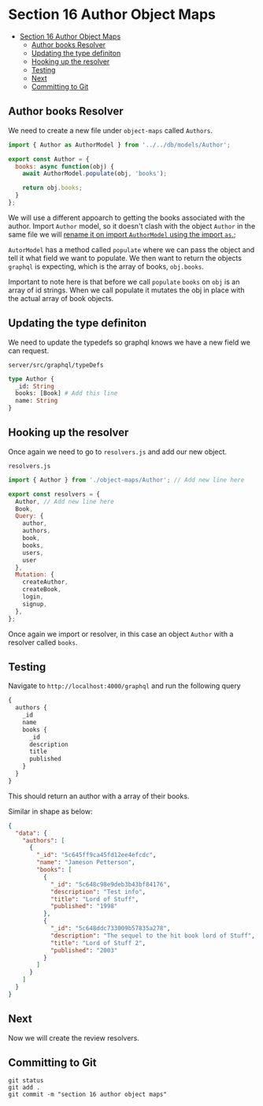 # Section 16 Author Object Maps

<!-- TOC -->

- [Section 16 Author Object Maps](#section-16-author-object-maps)
  - [Author books Resolver](#author-books-resolver)
  - [Updating the type definiton](#updating-the-type-definiton)
  - [Hooking up the resolver](#hooking-up-the-resolver)
  - [Testing](#testing)
  - [Next](#next)
  - [Committing to Git](#committing-to-git)

<!-- /TOC -->

## Author books Resolver

We need to create a new file under `object-maps` called `Authors`.

```js
import { Author as AuthorModel } from '../../db/models/Author';

export const Author = {
  books: async function(obj) {
    await AuthorModel.populate(obj, 'books');

    return obj.books;
  }
};
```

We will use a different appoarch to getting the books associated with the author. Import `Author` model, so it doesn't clash with the object `Author` in the same file we will [rename it on import `AuthorModel` using the import `as`.](https://developer.mozilla.org/en-US/docs/Web/JavaScript/Reference/Statements/import#Rename_multiple_exports_during_import);

`AutorModel` has a method called `populate` where we can pass the object and tell it what field we want to populate. We then want to return the objects `graphql` is expecting, which is the array of books, `obj.books`.

Important to note here is that before we call `populate` `books` on `obj` is an array of id strings. When we call populate it mutates the obj in place with the actual array of book objects.

## Updating the type definiton

We need to update the typedefs so graphql knows we have a new field we can request.

`server/src/graphql/typeDefs`
```graphql
type Author {
  _id: String
  books: [Book] # Add this line
  name: String
}
```

## Hooking up the resolver

Once again we need to go to `resolvers.js` and add our new object.

`resolvers.js`
```js
import { Author } from './object-maps/Author'; // Add new line here

export const resolvers = {
  Author, // Add new line here
  Book,
  Query: {
    author,
    authors,
    book,
    books,
    users,
    user
  },
  Mutation: {
    createAuthor,
    createBook,
    login,
    signup,
  },
}; 
```

Once again we import or resolver, in this case an object `Author` with a resolver called `books`.

## Testing

Navigate to `http://localhost:4000/graphql` and run the following query

```graphql
{
  authors {
    _id
    name
    books {
      _id
      description
      title
      published
    }
  }
}
```

This should return an author with a array of their books.

Similar in shape as below:

```json
{
  "data": {
    "authors": [
      {
        "_id": "5c645ff9ca45fd12ee4efcdc",
        "name": "Jameson Petterson",
        "books": [
          {
            "_id": "5c648c98e9deb3b43bf84176",
            "description": "Test info",
            "title": "Lord of Stuff",
            "published": "1998"
          },
          {
            "_id": "5c648ddc733009b57835a278",
            "description": "The sequel to the hit book lord of Stuff",
            "title": "Lord of Stuff 2",
            "published": "2003"
          }
        ]
      }
    ]
  }
}
```

## Next

Now we will create the review resolvers.

## Committing to Git

```
git status
git add .
git commit -m "section 16 author object maps"
```